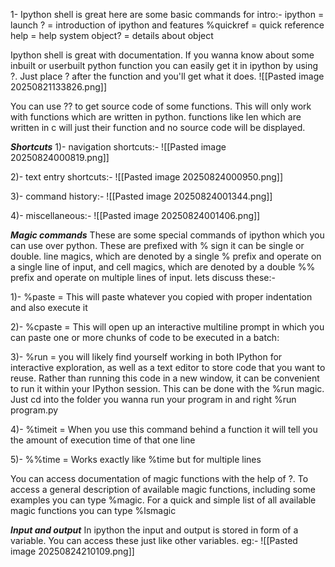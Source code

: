 1- Ipython shell is great here are some basic commands for intro:- 
		ipython = launch
		? = introduction of ipython and features 
		%quickref = quick reference
		help = help system
		object? = details about object

Ipython shell is great with documentation. If you wanna know about some inbuilt or userbuilt python function you can easily get it in ipython by using ?. Just place ? after the function and you'll get what it does. 
![[Pasted image 20250821133826.png]]

You can use ?? to get source code of some functions. This will only work with functions which are written in python. functions like len which are written in c will just their function and no source code will be displayed.


***Shortcuts***
1)- navigation shortcuts:-
![[Pasted image 20250824000819.png]]

2)- text entry shortcuts:- 
![[Pasted image 20250824000950.png]]

3)- command history:- 
![[Pasted image 20250824001344.png]]

4)- miscellaneous:- 
![[Pasted image 20250824001406.png]]



***Magic commands***
These are some special commands of ipython which you can use over python. These are prefixed with % sign it can be single or double. line magics, which are denoted by a single % prefix and operate on a single line of input, and cell magics, which are denoted by a double %% prefix and operate on multiple lines of input. lets discuss these:- 

1)- %paste = This will paste whatever you copied with proper indentation and also execute it

2)- %cpaste = This will open up an interactive multiline prompt in which you can paste one or more chunks of code to be executed in a batch:

3)- %run = you will likely find yourself working in both IPython for interactive exploration, as well as a text editor to store code that you want to reuse. Rather than running this code in a new window, it can be convenient to run it within your IPython session. This can be done with the %run magic.
Just cd into the folder you wanna run your program in and right %run program.py

4)- %timeit = When you use this command behind a function it will tell  you the amount of execution time of that one line

5)- %%time = Works exactly like %time but for multiple lines

You can access documentation of magic functions with the help of ?. To access a general description of available magic functions, including some examples you can type %magic.
For a quick and simple list of all available magic functions you can type %lsmagic


***Input and output***
In ipython  the input and output is stored in form of a variable. You can access these just like other variables. 
eg:- 
![[Pasted image 20250824210109.png]]



